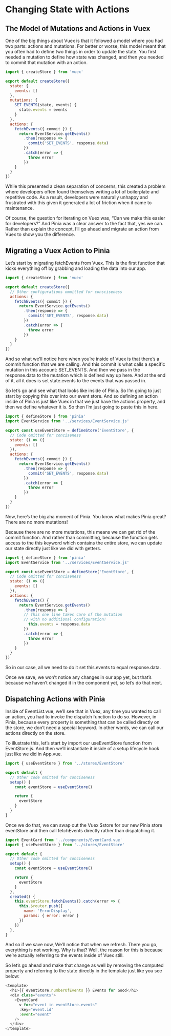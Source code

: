 # Changing State with Actions

## The Model of Mutations and Actions in Vuex

One of the big things about Vuex is that it followed a model where you had two parts: actions and mutations. For better or worse, this model meant that you often had to define two things in order to update the state. You first needed a mutation to define how state was changed, and then you needed to commit that mutation with an action.

```javaScript
import { createStore } from 'vuex'

export default createStore({
  state: {
    events: []
  },
  mutations: {
    SET_EVENTS(state, events) {
      state.events = events
    }
  },
  actions: {
    fetchEvents({ commit }) {
      return EventService.getEvents()
        .then(response => {
          commit('SET_EVENTS', response.data)
        })
        .catch(error => {
          throw error
        })
    }
  }
})
```

While this presented a clean separation of concerns, this created a problem where developers often found themselves writing a lot of boilerplate and repetitive code. As a result, developers were naturally unhappy and frustrated with this given it generated a lot of friction when it came to maintenance.

Of course, the question for iterating on Vuex was, “Can we make this easier for developers?” And Pinia was a clear answer to the fact that, yes we can. Rather than explain the concept, I’ll go ahead and migrate an action from Vuex to show you the difference.

## Migrating a Vuex Action to Pinia

Let’s start by migrating fetchEvents from Vuex. This is the first function that kicks everything off by grabbing and loading the data into our app.

```javaScript
import { createStore } from 'vuex'

export default createStore({
  // Other configurations ommitted for consciseness
  actions: {
    fetchEvents({ commit }) {
      return EventService.getEvents()
        .then(response => {
          commit('SET_EVENTS', response.data)
        })
        .catch(error => {
          throw error
        })
    }
  }
})
```

And so what we’ll notice here when you’re inside of Vuex is that there’s a commit function that we are calling. And this commit is what calls a specific mutation in this account: SET_EVENTS. And then we pass in the response.data to the mutation which is defined way up here. And at the end of it, all it does is set state.events to the events that was passed in.

So let’s go and see what that looks like inside of Pinia. So I’m going to just start by copying this over into our event store. And so defining an action inside of Pinia is just like Vuex in that we just have the actions property, and then we define whatever it is. So then I’m just going to paste this in here.

```javaScript
import { defineStore } from 'pinia'
import EventService from '../services/EventService.js'

export const useEventStore = defineStore('EventStore', {
  // Code omitted for conciseness
  state: () => ({
    events: []
  }),
  actions: {
    fetchEvents({ commit }) {
      return EventService.getEvents()
        .then(response => {
          commit('SET_EVENTS', response.data)
        })
        .catch(error => {
          throw error
        })
    }
  }
})
```

Now, here’s the big aha moment of Pinia. You know what makes Pinia great? There are no more mutations!

Because there are no more mutations, this means we can get rid of the commit function. And rather than committing, because the function gets access to the this keyword which contains the entire store, we can update our state directly just like we did with getters.

```javaScript
import { defineStore } from 'pinia'
import EventService from '../services/EventService.js'

export const useEventStore = defineStore('EventStore', {
  // Code omitted for conciseness
  state: () => ({
    events: []
  }),
  actions: {
    fetchEvents() {
      return EventService.getEvents()
        .then(response => {
        // This one line takes care of the mutation
        // with no additional configuration!
          this.events = response.data
        })
        .catch(error => {
          throw error
        })
    }
  }
})
```

So in our case, all we need to do it set this.events to equal response.data.

Once we save, we won’t notice any changes in our app yet, but that’s because we haven’t changed it in the component yet, so let’s do that next.

## Dispatching Actions with Pinia

Inside of EventList.vue, we’ll see that in Vuex, any time you wanted to call an action, you had to invoke the dispatch function to do so. However, in Pinia, because every property is something that can be called directly on the store, we don’t need a special keyword. In other words, we can call our actions directly on the store.

To illustrate this, let’s start by import our useEventStore function from EventStore.js. And then we’ll instantiate it inside of a setup lifecycle hook just like we did in App.vue.

```javaScript
import { useEventStore } from '../stores/EventStore'

export default {
  // Other code omitted for conciseness
  setup() {
    const eventStore = useEventStore()

    return {
      eventStore
    }
  }
}
```

Once we do that, we can swap out the Vuex $store for our new Pinia store eventStore and then call fetchEvents directly rather than dispatching it.

```javaScript
import EventCard from '../components/EventCard.vue'
import { useEventStore } from '../stores/EventStore'

export default {
  // Other code omitted for conciseness
  setup() {
    const eventStore = useEventStore()

    return {
      eventStore
    }
  },
  created() {
    this.eventStore.fetchEvents().catch(error => {
      this.$router.push({
        name: 'ErrorDisplay',
        params: { error: error }
      })
    })
  },
}
```

And so if we save now, We’ll notice that when we refresh. There you go, everything is not working. Why is that? Well, the reason for this is because we’re actually referring to the events inside of Vuex still.

So let’s go ahead and make that change as well by removing the computed property and referring to the state directly in the template just like you see below:

```javaScript
<template>
  <h1>{{ eventStore.numberOfEvents }} Events for Good</h1>
  <div class="events">
    <EventCard
      v-for="event in eventStore.events"
      :key="event.id"
      :event="event"
    />
  </div>
</template>
```
